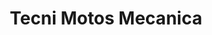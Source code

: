 ---
title: "Tecni Motos Mecanica"
url: /buenos-aires/tecni-motos-mecanica/
shop: reparación de automóviles
---